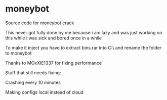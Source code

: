 # moneybot

Source code for moneybot crack

This never got fully done by me because i am lazy and was just working on this while i was sick and bored once in a while

To make it inject you have to extract bins.rar into C:\ and rename the folder to moneybot

Thanks to MOxXiE1337 for fixing performance

Stuff that still needs fixing:

Crashing every 10 minutes

Making configs local instead of cloud
